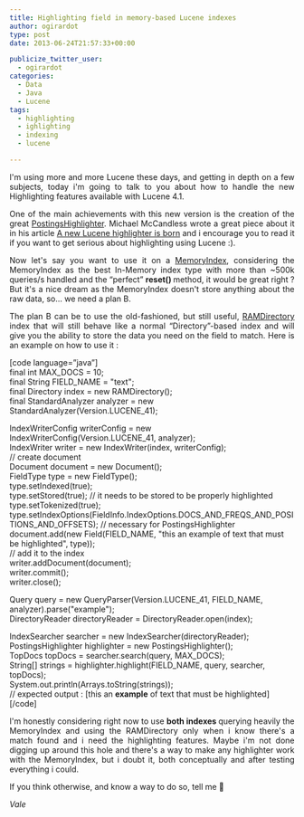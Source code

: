 ```yaml
---
title: Highlighting field in memory-based Lucene indexes
author: ogirardot
type: post
date: 2013-06-24T21:57:33+00:00

publicize_twitter_user:
  - ogirardot
categories:
  - Data
  - Java
  - Lucene
tags:
  - highlighting
  - ighlighting
  - indexing
  - lucene

---
```

<p style="text-align:justify;">
  I'm using more and more Lucene these days, and getting in depth on a few subjects, today i'm going to talk to you about how to handle the new Highlighting features available with Lucene 4.1.
</p>
<!--more-->

<p style="text-align:justify;">
  One of the main achievements with this new version is the creation of the great <a href="http://lucene.apache.org/core/4_1_0/highlighter/org/apache/lucene/search/postingshighlight/PostingsHighlighter.html">PostingsHighlighter</a>. Michael McCandless wrote a great piece about it in his article <a title="A new Lucene Highlighter is born" href="http://blog.mikemccandless.com/2012/12/a-new-lucene-highlighter-is-born.html">A new Lucene highlighter is born</a> and i encourage you to read it if you want to get serious about highlighting using Lucene :).
</p>

<p style="text-align:justify;">
  Now let's say you want to use it on a <a href="http://lucene.apache.org/core/4_1_0/memory/org/apache/lucene/index/memory/MemoryIndex.html">MemoryIndex</a>, considering the MemoryIndex as the best In-Memory index type with more than ~500k queries/s handled and the &#8220;perfect&#8221; <strong>reset() </strong>method, it would be great right ? But it's a nice dream as the MemoryIndex doesn't store anything about the raw data, so... we need a plan B.
</p>

<p style="text-align:justify;">
  The plan B can be to use the old-fashioned, but still useful, <a href="http://lucene.apache.org/core/4_1_0/core/org/apache/lucene/store/RAMDirectory.html">RAMDirectory</a> index that will still behave like a normal &#8220;Directory&#8221;-based index and will give you the ability to store the data you need on the field to match. Here is an example on how to use it :
</p>

[code language=&#8221;java&#8221;]  
final int MAX_DOCS = 10;  
final String FIELD_NAME = "text";  
final Directory index = new RAMDirectory();  
final StandardAnalyzer analyzer = new StandardAnalyzer(Version.LUCENE_41);

IndexWriterConfig writerConfig = new IndexWriterConfig(Version.LUCENE_41, analyzer);  
IndexWriter writer = new IndexWriter(index, writerConfig);  
// create document  
Document document = new Document();  
FieldType type = new FieldType();  
type.setIndexed(true);  
type.setStored(true); // it needs to be stored to be properly highlighted  
type.setTokenized(true);  
type.setIndexOptions(FieldInfo.IndexOptions.DOCS\_AND\_FREQS\_AND\_POSITIONS\_AND\_OFFSETS); // necessary for PostingsHighlighter  
document.add(new Field(FIELD_NAME, "this an example of text that must be highlighted", type));  
// add it to the index  
writer.addDocument(document);  
writer.commit();  
writer.close();

Query query = new QueryParser(Version.LUCENE\_41, FIELD\_NAME, analyzer).parse("example");  
DirectoryReader directoryReader = DirectoryReader.open(index);

IndexSearcher searcher = new IndexSearcher(directoryReader);  
PostingsHighlighter highlighter = new PostingsHighlighter();  
TopDocs topDocs = searcher.search(query, MAX_DOCS);  
String[] strings = highlighter.highlight(FIELD_NAME, query, searcher, topDocs);  
System.out.println(Arrays.toString(strings));  
// expected output : [this an <b>example</b> of text that must be highlighted]  
[/code]

<p style="text-align:justify;">
  I'm honestly considering right now to use <strong>both indexes </strong>querying heavily the MemoryIndex and using the RAMDirectory only when i know there's a match found and i need the highlighting features. Maybe i'm not done digging up around this hole and there's a way to make any highlighter work with the MemoryIndex, but i doubt it, both conceptually and after testing everything i could.
</p>

<p style="text-align:justify;">
  If you think otherwise, and know a way to do so, tell me 🙂
</p>

_Vale_